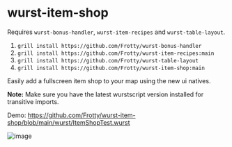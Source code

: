 # wurst-item-shop

Requires `wurst-bonus-handler`, `wurst-item-recipes` and `wurst-table-layout`.

1. `grill install https://github.com/Frotty/wurst-bonus-handler`
2. `grill install https://github.com/Frotty/wurst-item-recipes:main`
3. `grill install https://github.com/Frotty/wurst-table-layout`
4. `grill install https://github.com/Frotty/wurst-item-shop:main`

Easily add a fullscreen item shop to your map using the new ui natives.

**Note:** Make sure you have the latest wurstscript version installed for transitive imports.

Demo: https://github.com/Frotty/wurst-item-shop/blob/main/wurst/ItemShopTest.wurst

![image](https://user-images.githubusercontent.com/1486037/114105440-097f7e00-98cd-11eb-917a-8f74d411a150.png)
